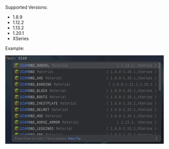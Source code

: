 Supported Versions:
- 1.8.9
- 1.12.2
- 1.13.2
- 1.20.1
- XSeries

Example:

![image info](./images/img.png)